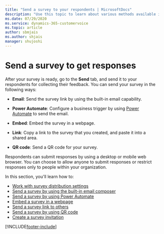 ```yaml
---
title: "Send a survey to your respondents | MicrosoftDocs"
description: "Use this topic to learn about various methods available in Dynamics 365 Customer Voice for sending a survey to your respondents."
ms.date: 07/29/2020
ms.service: dynamics-365-customervoice
ms.topic: article
author: sbmjais
ms.author: shjais
manager: shujoshi
---
```


# Send a survey to get responses

After your survey is ready, go to the **Send** tab, and send it to your respondents for collecting their feedback. You can send your survey in the following ways:

- **Email**: Send the survey link by using the built-in email capability.

- **Power Automate**: Configure a business trigger by using [Power Automate](https://flow.microsoft.com/) to send the email.  
- **Embed**: Embed the survey in a webpage.

- **Link**: Copy a link to the survey that you created, and paste it into a shared area.

- **QR code**: Send a QR code for your survey.

Respondents can submit responses by using a desktop or mobile web browser. You can choose to allow anyone to submit responses or restrict responses only to people within your organization.

In this section, you'll learn how to:

- [Work with survey distribution settings](distribution-settings.md)
- [Send a survey by using the built-in email composer](send-survey-email.md)  
- [Send a survey by using Power Automate](send-survey-flow.md)  
- [Embed a survey in a webpage](embed-web-page.md)  
- [Send a survey link to others](send-survey-link.md)  
- [Send a survey by using QR code](send-survey-qrcode.md)  
- [Create a survey invitation](create-survey-invite.md)


[!INCLUDE[footer-include](includes/footer-banner.md)]
